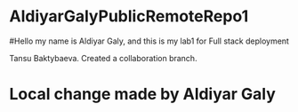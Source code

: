 # AldiyarGalyPublicRemoteRepo1

#Hello my name is Aldiyar Galy, and this is my lab1 for Full stack deployment

Tansu Baktybaeva. Created a collaboration branch.
# Local change made by Aldiyar Galy


